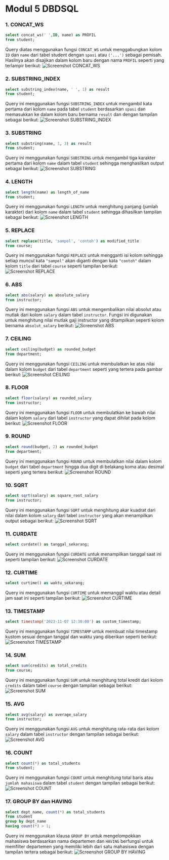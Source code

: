 # Modul 5 DBDSQL

### 1. CONCAT_WS
```sql
select concat_ws(' ',ID, name) as PROFIL
from student;
```
Query diatas menggunakan fungsi `CONCAT_WS` untuk menggabungkan kolom `ID` dan `name` dari tabel student dengan `spasi` atau `('...')` sebagai pemisah. 
Hasilnya akan disajikan dalam kolom baru dengan nama `PROFIL` seperti yang terlampir berikut:
![Screenshot CONCAT_WS](../SampelUniversity/assets/concat.png)

### 2. SUBSTRING_INDEX
```sql
select substring_index(name, ' ', 1) as result
from student;
```
Query ini menggunakan fungsi `SUBSTRING_INDEX` untuk mengambil kata pertama dari kolom `name` pada tabel `student` berdasarkan  `spasi` dan memasukkan ke dalam kolom baru bernama `result` dan dengan tampilan sebagai berikut:
![Screenshot SUBSTRING_INDEX](../SampelUniversity/assets/substring.png)

### 3. SUBSTRING
```sql
select substring(name, 1, 3) as result
from student;
```
Query ini menggunakan fungsi `SUBSTRING` untuk mengambil tiga karakter pertama dari kolom `name` dalam tabel `student` sehingga menghasilkan output sebagai berikut:
![Screenshot SUBSTRING](../SampelUniversity/assets/substring2.png)

### 4. LENGTH
```sql
select length(name) as length_of_name
from student;
```
Query ini menggunakan fungsi `LENGTH` untuk menghitung panjang (jumlah karakter) dari kolom `name` dalam tabel `student` sehingga dihasilkan tampilan sebagai berikut:
![Screenshot LENGTH](../SampelUniversity/assets/length.png)

### 5. REPLACE
```sql
select replace(title, 'sampel', 'contoh') as modified_title
from course;
```
Query ini menggunakan fungsi `REPLACE` untuk mengganti isi kolom sehingga setiap muncul kata `"sampel"` akan diganti dengan kata `"contoh"` dalam kolom `title` dari tabel `course` seperti tampilan berikut:
![Screenshot REPLACE](../SampelUniversity/assets/replace.png)

### 6. ABS
```sql
select abs(salary) as absolute_salary
from instructor;
```
Query ini menggunakan fungsi `ABS` untuk mengembalikan nilai absolut atau mutlak dari kolom `salary` dalam tabel `instructor`. Fungsi ini digunakan untuk menghitung nilai mutlak gaji instructor yang ditampilkan seperti kolom bernama `absolut_salary` berikut:
![Screenshot ABS](../SampelUniversity/assets/abs.png)

### 7. CEILING
```sql
select ceiling(budget) as rounded_budget
from department;
```
Query ini menggunakan fungsi `CEILING` untuk membulatkan ke atas nilai dalam kolom `budget` dari tabel `department` seperti yang tertera pada gambar berikut:
![Screenshot CEILING](../SampelUniversity/assets/ceilingbudget.png)

### 8. FLOOR
```sql
select floor(salary) as rounded_salary
from instructor;
```
Query ini menggunakan fungsi `FLOOR` untuk membulatkan ke bawah nilai dalam kolom `salary` dari tabel `instructor` yang dapat dihilat pada kolom berikut:
![Screenshot FLOOR](../SampelUniversity/assets/floor.png)

### 9. ROUND
```sql
select round(budget, 2) as rounded_budget
from department;
```
Query ini menggunakan fungsi `ROUND` untuk membulatkan nilai dalam kolom `budget` dari tabel `department` hingga dua digit di belakang koma atau desimal seperti yang tertera berikut:
![Screenshot ROUND](../SampelUniversity/assets/round.png)

### 10. SQRT
```sql
select sqrt(salary) as square_root_salary
from instructor;
```
Query ini menggunakan fungsi `SQRT` untuk menghitung akar kuadrat dari nilai dalam kolom `salary` dari tabel `instructor` yang akan menampilkan output sebagai berikut:
![Screenshot SQRT](../SampelUniversity/assets/sqrt.png)

### 11. CURDATE
```sql
select curdate() as tanggal_sekarang;
```
Query ini menggunakan fungsi `CURDATE` untuk menampilkan tanggal saat ini seperti tampilan berikut:
![Screenshot CURDATE](../SampelUniversity/assets/curdate.png)

### 12. CURTIME
```sql
select curtime() as waktu_sekarang;
```
Query ini menggunakan fungsi `CURTIME` untuk memanggil waktu atau detail jam saat ini seperti tampilan berikut:
![Screenshot CURTIME](../SampelUniversity/assets/curtime.png)

### 13. TIMESTAMP
```sql
select timestamp('2023-11-07 12:30:00') as custom_timestamp;
```
Query ini menggunakan fungsi `TIMESTAMP` untuk membuat nilai timestamp kustom sesuai dengan tanggal dan waktu yang diberikan seperti berikut:
![Screenshot TIMESTAMP](../SampelUniversity/assets/timestamp.png)

### 14. SUM
```sql
select sum(credits) as total_credits
from course;
```
Query ini menggunakan fungsi `SUM` untuk menghitung total kredit dari kolom `credits` dalam tabel `course` dengan tampilan sebagai berikut:
![Screenshot SUM](./SampelUniversity/assets/sum.png)

### 15. AVG
```sql
select avg(salary) as average_salary
from instructor;
```
Query ini menggunakan fungsi `AVG` untuk menghitung rata-rata dari kolom `salary` dalam tabel `instructor` dengan tampilan sebagai berikut:
![Screenshot AVG](../SampelUniversity/assets/avg.png)

### 16. COUNT
```sql
select count(*) as total_students
from student;
```
Query ini menggunakan fungsi `COUNT` untuk menghitung total baris atau `jumlah mahasiswa` dalam tabel `student` dengan tampilan sebagai berikut:
![Screenshot COUNT](../SampelUniversity/assets/count.png)

### 17. GROUP BY dan HAVING
```sql
select dept_name, count(*) as total_students
from student
group by dept_name 
having count(*) > 1;
```
Query ini menggunakan klausa `GROUP BY` untuk mengelompokkan mahasiswa berdasarkan nama departemen dan `HAVING` berfungsi untuk memfilter departemen yang memiliki lebih dari satu mahasiswa dengan tampilan tertera sebagai berikut:
![Screenshot GROUP BY HAVING](../SampelUniversity/assets/dept.png)
